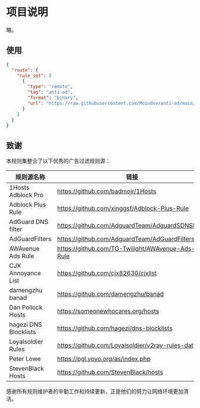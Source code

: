 # 项目说明

略。

## 使用
```json
{
  "route": {
    "rule_set": [
      {
        "type": "remote",
        "tag": "anti-ad",
        "format": "binary",
        "url": "https://raw.githubusercontent.com/Moiudev/anti-ad/main/anti-ad.srs"
      }
    ]
  }
}
```

## 致谢

本规则集整合了以下优秀的广告过滤规则源：

| 规则源名称             | 链接                                             |
| --------------------- | ------------------------------------------------ |
| 1Hosts Adblock Pro    | https://github.com/badmojr/1Hosts                |
| Adblock Plus Rule     | https://github.com/xinggsf/Adblock-Plus-Rule     |
| AdGuard DNS filter    | https://github.com/AdguardTeam/AdguardSDNSFilter |
| AdGuardFilters        | https://github.com/AdguardTeam/AdGuardFilters    |
| AWAvenue Ads Rule     | https://github.com/TG-Twilight/AWAvenue-Ads-Rule |
| CJX Annoyance List    | https://github.com/cjx82630/cjxlist              |
| damengzhu banad       | https://github.com/damengzhu/banad               |
| Dan Pollock Hosts     | https://someonewhocares.org/hosts                |
| hagezi DNS Blocklists | https://github.com/hagezi/dns-blocklists         |
| Loyalsoldier Rules    | https://github.com/Loyalsoldier/v2ray-rules-dat  |
| Peter Lowe            | https://pgl.yoyo.org/as/index.php                | 
| StevenBlack Hosts     | https://github.com/StevenBlack/hosts             |


感谢所有规则维护者的辛勤工作和持续更新，正是他们的努力让网络环境更加清洁。
